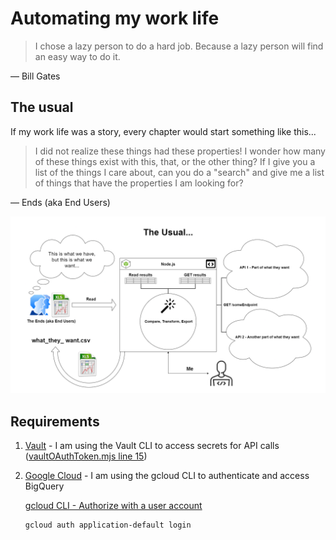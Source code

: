 # Automating my work life

> I chose a lazy person to do a hard job. Because a lazy person will find an easy way to do it.

— Bill Gates

## The usual

If my work life was a story, every chapter would start something like this...

> I did not realize these things had these properties! I wonder how many of these things exist with this, that, or the other thing? If I give you a list of the things I care about, can you do a "search" and give me a list of things that have the properties I am looking for?

— Ends (aka End Users)

[![The Usual diagram](./media/the_usual.png)](https://github.com/mshuber1981/work-life/blob/main/docs/media/the_usual.png)

## Requirements

1. [Vault](https://developer.hashicorp.com/vault/downloads) - I am using the Vault CLI to access secrets for API calls ([vaultOAuthToken.mjs line 15](https://github.com/mshuber1981/work-life/blob/main/utils/vaultOAuthToken.mjs#L15))

2. [Google Cloud](https://cloud.google.com/sdk/docs/install#mac) - I am using the gcloud CLI to authenticate and access BigQuery

   [gcloud CLI - Authorize with a user account](https://cloud.google.com/sdk/docs/authorizing#authorize_with_a_user_account)

   ```bash
   gcloud auth application-default login
   ```
